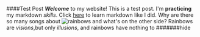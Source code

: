####Test Post
_**Welcome**_ to my website! This is a test post.
I'm **practicing** my markdown _skills_.
Click [here](https://www.markdowntutorial.com/) to learn markdown like I did.
Why are there so many songs about ![rainbows](https://www.sciencenewsforstudents.org/wp-content/uploads/2020/04/1030_fogbow_explainer-1028x579.png) and what's on the other side?
Rainbows are _visions_,but only _illusions_, and rainbows have nothing to #######hide
